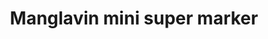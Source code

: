 ---
title: "Manglavin mini super marker"
url: /thiruvananthapuram/manglavin-mini-super-marker/
shop: Supermarkt
---